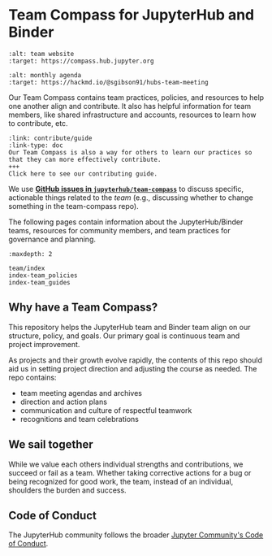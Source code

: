 # Team Compass for JupyterHub and Binder

```{image} https://img.shields.io/badge/team-website-orange.svg
:alt: team website
:target: https://compass.hub.jupyter.org
```

```{image} https://img.shields.io/badge/agenda-this%20month-blue.svg
:alt: monthly agenda
:target: https://hackmd.io/@sgibson91/hubs-team-meeting
```

Our Team Compass contains team practices, policies, and resources to help one another align and contribute.
It also has helpful information for team members, like shared infrastructure and accounts, resources to learn how to contribute, etc.

```{card} Interested in contributing? Start here ✨
:link: contribute/guide
:link-type: doc
Our Team Compass is also a way for others to learn our practices so that they can more effectively contribute.
+++
Click here to see our contributing guide.
```

We use **[GitHub issues in `jupyterhub/team-compass`](https://github.com/jupyterhub/team-compass/issues)**
to discuss specific, actionable things related to the *team* (e.g., discussing whether to change something in the team-compass repo).

The following pages contain information about the JupyterHub/Binder
teams, resources for community members, and team practices for
governance and planning.

```{toctree}
:maxdepth: 2

team/index
index-team_policies
index-team_guides
```

## Why have a Team Compass?

This repository helps the JupyterHub team and Binder team align on our structure, policy, and goals.
Our primary goal is continuous team and project improvement.

As projects and their growth evolve rapidly, the contents of this repo
should aid us in setting project direction and adjusting the course as
needed. The repo contains:

- team meeting agendas and archives
- direction and action plans
- communication and culture of respectful teamwork
- recognitions and team celebrations

## We sail together

While we value each others individual strengths and contributions, we succeed
or fail as a team. Whether taking corrective actions for a bug or being
recognized for good work, the team, instead of an individual, shoulders
the burden and success.

## Code of Conduct

The JupyterHub community follows the broader [Jupyter Community's Code of Conduct](https://github.com/jupyter/governance/blob/master/conduct/code_of_conduct.md).
